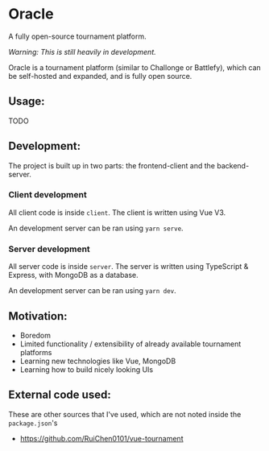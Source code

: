 # Oracle
A fully open-source tournament platform.

<i>Warning: This is still heavily in development.</i>

Oracle is a tournament platform (similar to Challonge or Battlefy), which can be self-hosted and expanded, and is fully open source.

## Usage:
TODO

## Development:
The project is built up in two parts: the frontend-client and the backend-server.
### Client development
All client code is inside `client`. The client is written using Vue V3.

An development server can be ran using `yarn serve`.
### Server development
All server code is inside `server`. The server is written using TypeScript & Express, with MongoDB as a database.

An development server can be ran using `yarn dev`.

## Motivation:
- Boredom
- Limited functionality / extensibility of already available tournament platforms
- Learning new technologies like Vue, MongoDB
- Learning how to build nicely looking UIs

## External code used:
These are other sources that I've used, which are not noted inside the `package.json`'s
- https://github.com/RuiChen0101/vue-tournament